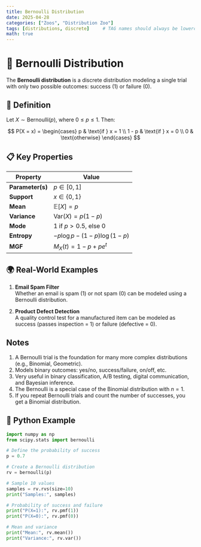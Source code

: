 ```yaml
---
title: Bernoulli Distribution
date: 2025-04-28
categories: ["Zoos", "Distribution Zoo"]
tags: [distributions, discrete]     # TAG names should always be lowercase
math: true
---
```


# 🐾 Bernoulli Distribution

The **Bernoulli distribution** is a discrete distribution modeling a single trial with only two possible outcomes: success (1) or failure (0).

## 📌 Definition

Let $X \sim \text{Bernoulli}(p)$, where $0 \leq p \leq 1$. Then:

$$
P(X = x) =
\begin{cases}
p & \text{if } x = 1 \\
1 - p & \text{if } x = 0 \\
0 & \text{otherwise}
\end{cases}
$$

## 📋 Key Properties

| Property             | Value                                      |
|----------------------|---------------------------------------------|
| **Parameter(s)**     | $p \in [0, 1]$                              |
| **Support**          | $x \in \{0, 1\}$                            |
| **Mean**             | $\mathbb{E}[X] = p$                         |
| **Variance**         | $\text{Var}(X) = p(1 - p)$                  |
| **Mode**             | $1$ if $p > 0.5$, else $0$                  |
| **Entropy**          | $-p \log p - (1 - p) \log(1 - p)$           |
| **MGF**              | $M_X(t) = 1 - p + pe^t$                     |

## 🌍 Real-World Examples

1. **Email Spam Filter**  
   Whether an email is spam ($1$) or not spam ($0$) can be modeled using a Bernoulli distribution.

2. **Product Defect Detection**  
   A quality control test for a manufactured item can be modeled as success (passes inspection = $1$) or failure (defective = $0$).

## Notes
1. A Bernoulli trial is the foundation for many more complex distributions (e.g., Binomial, Geometric).
2. Models binary outcomes: yes/no, success/failure, on/off, etc.
3. Very useful in binary classification, A/B testing, digital communication, and Bayesian inference.
4. The Bernoulli is a special case of the Binomial distribution with $n = 1$.
5. If you repeat Bernoulli trials and count the number of successes, you get a Binomial distribution.

## 🐍 Python Example

```python
import numpy as np
from scipy.stats import bernoulli

# Define the probability of success
p = 0.7

# Create a Bernoulli distribution
rv = bernoulli(p)

# Sample 10 values
samples = rv.rvs(size=10)
print("Samples:", samples)

# Probability of success and failure
print("P(X=1):", rv.pmf(1))
print("P(X=0):", rv.pmf(0))

# Mean and variance
print("Mean:", rv.mean())
print("Variance:", rv.var())
```